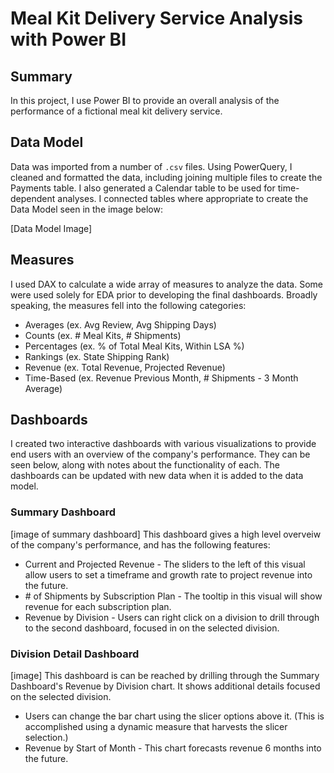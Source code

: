 # Meal Kit Delivery Service Analysis with Power BI

## Summary
In this project, I use Power BI to provide an overall analysis of the performance of a fictional meal kit delivery service.

## Data Model
Data was imported from a number of `.csv` files. Using PowerQuery, I cleaned and formatted the data, including joining multiple files to create the Payments table. I also generated a Calendar table to be used for time-dependent analyses. I connected tables where appropriate to create the Data Model seen in the image below:

[Data Model Image]

## Measures
I used DAX to calculate a wide array of measures to analyze the data. Some were used solely for EDA prior to developing the final dashboards. Broadly speaking, the measures fell into the following categories:
* Averages (ex. Avg Review, Avg Shipping Days)
* Counts (ex. # Meal Kits, # Shipments)
* Percentages (ex. % of Total Meal Kits, Within LSA %)
* Rankings (ex. State Shipping Rank)
* Revenue (ex. Total Revenue, Projected Revenue)
* Time-Based (ex. Revenue Previous Month, # Shipments - 3 Month Average)

## Dashboards
I created two interactive dashboards with various visualizations to provide end users with an overview of the company's performance. They can be seen below, along with notes about the functionality of each. The dashboards can be updated with new data when it is added to the data model.

### Summary Dashboard
[image of summary dashboard]
This dashboard gives a high level overveiw of the company's performance, and has the following features:
* Current and Projected Revenue - The sliders to the left of this visual allow users to set a timeframe and growth rate to project revenue into the future.
* \# of Shipments by Subscription Plan - The tooltip in this visual will show revenue for each subscription plan.
* Revenue by Division - Users can right click on a division to drill through to the second dashboard, focused in on the selected division.

### Division Detail Dashboard
[image]
This dashboard is can be reached by drilling through the Summary Dashboard's Revenue by Division chart. It shows additional details focused on the selected division.
* Users can change the bar chart using the slicer options above it. (This is accomplished using a dynamic measure that harvests the slicer selection.)
* Revenue by Start of Month - This chart forecasts revenue 6 months into the future.
